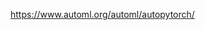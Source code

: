

<!--
 * @version:
 * @Author:  StevenJokess https://github.com/StevenJokess
 * @Date: 2020-11-14 00:55:43
 * @LastEditors:  StevenJokess https://github.com/StevenJokess
 * @LastEditTime: 2020-11-14 00:56:27
 * @Description:
 * @TODO::
 * @Reference:
-->
https://www.automl.org/automl/autopytorch/

